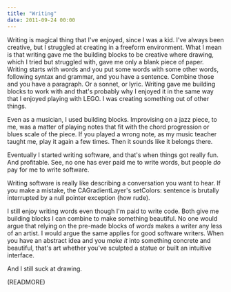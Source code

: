 ```yaml
---
title: "Writing"
date: 2011-09-24 00:00
---
```


Writing is magical thing that I've enjoyed, since I was a kid. I've always been creative, but I struggled at creating in a freeform environment. What I mean is that writing gave me the building blocks to be creative where drawing, which I tried but struggled with, gave me only a blank piece of paper. Writing starts with words and you put some words with some other words, following syntax and grammar, and you have a sentence. Combine those and you have a paragraph. Or a sonnet, or lyric. Writing gave me building blocks to work with and that's probably why I enjoyed it in the same way that I enjoyed playing with LEGO. I was creating something out of other things.

Even as a musician, I used building blocks. Improvising on a jazz piece, to me, was a matter of playing notes that fit with the chord progression or blues scale of the piece. If you played a wrong note, as my music teacher taught me, play it again a few times. Then it sounds like it belongs there.

Eventually I started writing software, and that's when things got really fun. And profitable. See, no one has ever paid me to write words, but people _do_ pay for me to write software.

Writing software is really like describing a conversation you want to hear. If you make a mistake, the CAGradientLayer's setColors: sentence is brutally interrupted by a null pointer exception (how rude).

I still enjoy writing words even though I'm paid to write code. Both give me building blocks I can combine to make something beautiful. No one would argue that relying on the pre-made blocks of _words_&nbsp;makes a writer any less of an artist. I would argue the same applies for good software writers. When you have an abstract idea and you _make&nbsp;it_&nbsp;into something concrete and beautiful, that's art whether you've sculpted a statue or built an intuitive interface.

And I still suck at drawing.

(READMORE)
